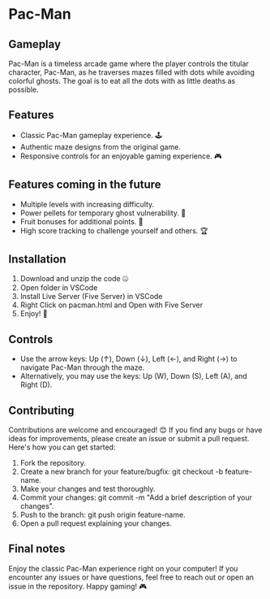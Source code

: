 # Pac-Man

## Gameplay
Pac-Man is a timeless arcade game where the player controls the titular character, Pac-Man, as he traverses mazes filled with dots while avoiding colorful ghosts. The goal is to eat all the dots with as little deaths as possible. 

## Features
- Classic Pac-Man gameplay experience. 🕹️
- Authentic maze designs from the original game. 
- Responsive controls for an enjoyable gaming experience. 🎮
  
## Features coming in the future
- Multiple levels with increasing difficulty.
- Power pellets for temporary ghost vulnerability. 👻
- Fruit bonuses for additional points. 🍌
- High score tracking to challenge yourself and others. 🏆

## Installation
1. Download and unzip the code 🤐
2. Open folder in VSCode
3. Install Live Server (Five Server) in VSCode
4. Right Click on pacman.html and Open with Five Server
5. Enjoy! 🙂

## Controls
- Use the arrow keys: Up (↑), Down (↓), Left (←), and Right (→) to navigate Pac-Man through the maze.
- Alternatively, you may use the keys: Up (W), Down (S), Left (A), and Right (D).

## Contributing
Contributions are welcome and encouraged! 😊 If you find any bugs or have ideas for improvements, please create an issue or submit a pull request. Here's how you can get started:
1. Fork the repository. 
2. Create a new branch for your feature/bugfix: git checkout -b feature-name.
3. Make your changes and test thoroughly.
4. Commit your changes: git commit -m "Add a brief description of your changes".
5. Push to the branch: git push origin feature-name.
6. Open a pull request explaining your changes.

## Final notes
Enjoy the classic Pac-Man experience right on your computer! If you encounter any issues or have questions, feel free to reach out or open an issue in the repository. Happy gaming! 🎮
